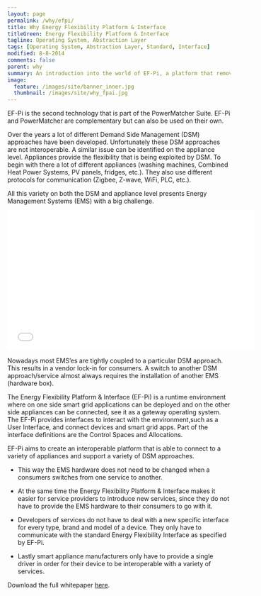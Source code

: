 ```yaml
---
layout: page
permalink: /why/efpi/
title: Why Energy Flexibility Platform & Interface
titleGreen: Energy Flexibility Platform & Interface
tagline: Operating System, Abstraction Layer
tags: [Operating System, Abstraction Layer, Standard, Interface]
modified: 8-8-2014
comments: false
parent: why
summary: An introduction into the world of EF-Pi, a platform that removes silo thinking for smart appliance connectivity.
image:
  feature: /images/site/banner_inner.jpg
  thumbnail: /images/site/why_fpai.jpg
---
```


EF-Pi is the second technology that is part of the PowerMatcher Suite. EF-Pi and PowerMatcher are complementary but can also be used on their own.

Over the years a lot of different Demand Side Management (DSM) approaches have been developed. Unfortunately these DSM approaches are not interoperable. A similar issue can be identified on the appliance level. Appliances provide the flexibility that is being exploited by DSM. To begin with there a lot of different appliances (washing machines, Combined Heat Power Systems, PV panels, fridges, etc.). They also use different protocols for communication (Zigbee, Z-wave, WiFi, PLC, etc.).

All this variety on both the DSM and appliance level presents Energy Management Systems (EMS) with a big challenge. 

<iframe width="560" height="315" src="//www.youtube.com/embed/LQQHVnJqjPc" frameborder="0" allowfullscreen></iframe>

Nowadays most EMS’es are tightly coupled to a particular DSM approach. This results in a vendor lock-in for consumers. A switch to another DSM approach/service almost always requires the installation of another EMS (hardware box).

The Energy Flexibility Platform & Interface (EF-Pi) is a runtime environment where on one side smart grid applications can be deployed and on the other side appliances can be connected, see it as a gateway operating system. The EF-Pi provides interfaces to interact with the environment,such as a User Interface, and connect devices and smart grid apps. Part of the interface definitions are the Control Spaces and Allocations.

EF-Pi aims to create an interoperable platform that is able to connect to a variety of appliances and support a variety of DSM approaches. 

  * This way the EMS hardware does not need to be changed when a consumers switches from one service to another. 

  * At the same time the Energy Flexibility Platform & Interface makes it easier for service providers to introduce new services, since they do not have to provide the EMS hardware to their consumers to go with it.

  * Developers of services do not have to deal with a new specific interface for every type, brand and model of a device. They only have to communicate with the standard Energy Flexibility Interface as specified by EF-Pi.

  * Lastly smart appliance manufacturers only have to provide a single driver in order for their device to be interoperable with a variety of services.

Download the full whitepaper [here](https://github.com/flexiblepower/flexiblepower.github.io/raw/master/download/Whitepaper%20EF-Pi%20final%20june%201st%202015%20version.pdf).
